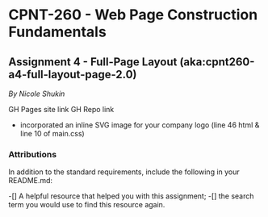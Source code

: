 # CPNT-260 - Web Page Construction Fundamentals

## Assignment 4 - Full-Page Layout (aka:cpnt260-a4-full-layout-page-2.0)

*By Nicole Shukin*

GH Pages site link
GH Repo link

 - incorporated an inline SVG image for your company logo (line 46 html & line 10 of main.css)

### Attributions

In addition to the standard requirements, include the following in your README.md:

-[] A helpful resource that helped you with this assignment;
-[] the search term you would use to find this resource again.